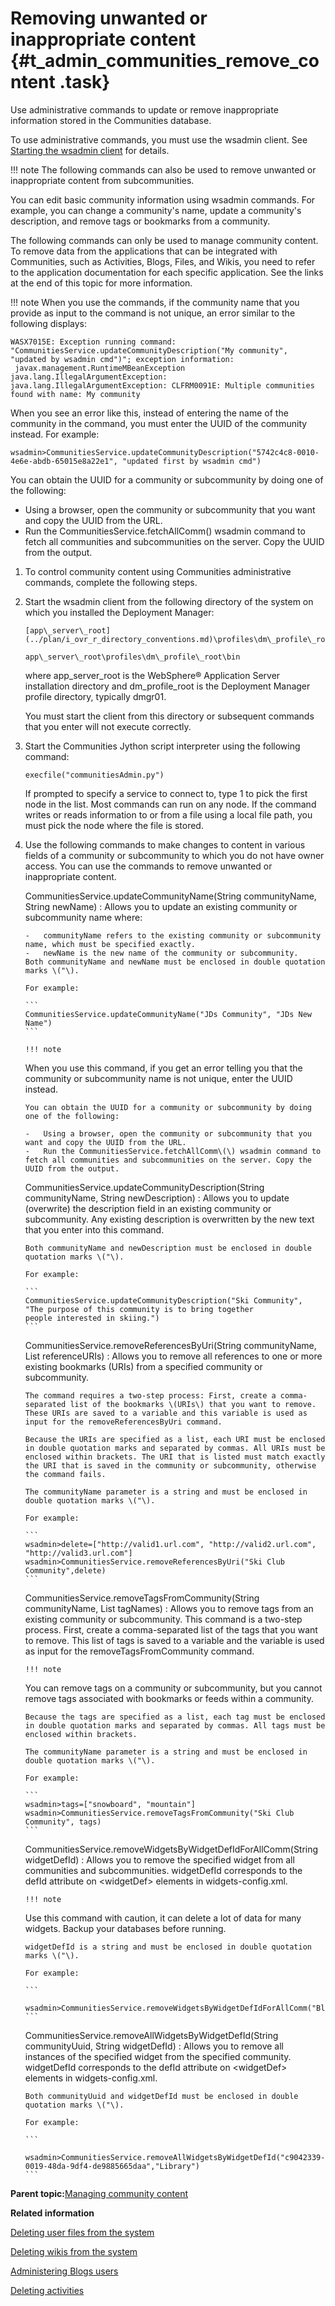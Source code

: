 # Removing unwanted or inappropriate content {#t_admin_communities_remove_content .task}

Use administrative commands to update or remove inappropriate information stored in the Communities database.

To use administrative commands, you must use the wsadmin client. See [Starting the wsadmin client](t_admin_wsadmin_starting.md) for details.

!!! note
    The following commands can also be used to remove unwanted or inappropriate content from subcommunities.

You can edit basic community information using wsadmin commands. For example, you can change a community's name, update a community's description, and remove tags or bookmarks from a community.

The following commands can only be used to manage community content. To remove data from the applications that can be integrated with Communities, such as Activities, Blogs, Files, and Wikis, you need to refer to the application documentation for each specific application. See the links at the end of this topic for more information.

!!! note
    When you use the commands, if the community name that you provide as input to the command is not unique, an error similar to the following displays:

```
WASX7015E: Exception running command: "CommunitiesService.updateCommunityDescription("My community", "updated by wsadmin cmd")"; exception information:
 javax.management.RuntimeMBeanException
java.lang.IllegalArgumentException: java.lang.IllegalArgumentException: CLFRM0091E: Multiple communities found with name: My community
```

When you see an error like this, instead of entering the name of the community in the command, you must enter the UUID of the community instead. For example:

```
wsadmin>CommunitiesService.updateCommunityDescription("5742c4c8-0010-4e6e-abdb-65015e8a22e1", "updated first by wsadmin cmd")
```

You can obtain the UUID for a community or subcommunity by doing one of the following:

-   Using a browser, open the community or subcommunity that you want and copy the UUID from the URL.
-   Run the CommunitiesService.fetchAllComm\(\) wsadmin command to fetch all communities and subcommunities on the server. Copy the UUID from the output.

1.  To control community content using Communities administrative commands, complete the following steps.
2.  Start the wsadmin client from the following directory of the system on which you installed the Deployment Manager:

    ```
    [app\_server\_root](../plan/i_ovr_r_directory_conventions.md)\profiles\dm\_profile\_root\bin
    ```

    ```
    app\_server\_root\profiles\dm\_profile\_root\bin
    ```

    where app\_server\_root is the WebSphere® Application Server installation directory and dm\_profile\_root is the Deployment Manager profile directory, typically dmgr01.

    You must start the client from this directory or subsequent commands that you enter will not execute correctly.

3.  Start the Communities Jython script interpreter using the following command:

    ```
    execfile("communitiesAdmin.py")
    ```

    If prompted to specify a service to connect to, type 1 to pick the first node in the list. Most commands can run on any node. If the command writes or reads information to or from a file using a local file path, you must pick the node where the file is stored.

4.  Use the following commands to make changes to content in various fields of a community or subcommunity to which you do not have owner access. You can use the commands to remove unwanted or inappropriate content.

    CommunitiesService.updateCommunityName\(String communityName, String newName\)
    :   Allows you to update an existing community or subcommunity name where:

        -   communityName refers to the existing community or subcommunity name, which must be specified exactly.
        -   newName is the new name of the community or subcommunity.
        Both communityName and newName must be enclosed in double quotation marks \("\).

        For example:

        ```
        CommunitiesService.updateCommunityName("JDs Community", "JDs New Name")
        ```

        !!! note
    When you use this command, if you get an error telling you that the community or subcommunity name is not unique, enter the UUID instead.

        You can obtain the UUID for a community or subcommunity by doing one of the following:

        -   Using a browser, open the community or subcommunity that you want and copy the UUID from the URL.
        -   Run the CommunitiesService.fetchAllComm\(\) wsadmin command to fetch all communities and subcommunities on the server. Copy the UUID from the output.
    CommunitiesService.updateCommunityDescription\(String communityName, String newDescription\)
    :   Allows you to update \(overwrite\) the description field in an existing community or subcommunity. Any existing description is overwritten by the new text that you enter into this command.

        Both communityName and newDescription must be enclosed in double quotation marks \("\).

        For example:

        ```
        CommunitiesService.updateCommunityDescription("Ski Community", 
        "The purpose of this community is to bring together 
        people interested in skiing.")
        ```

    CommunitiesService.removeReferencesByUri\(String communityName, List referenceURIs\)
    :   Allows you to remove all references to one or more existing bookmarks \(URIs\) from a specified community or subcommunity.

        The command requires a two-step process: First, create a comma-separated list of the bookmarks \(URIs\) that you want to remove. These URIs are saved to a variable and this variable is used as input for the removeReferencesByUri command.

        Because the URIs are specified as a list, each URI must be enclosed in double quotation marks and separated by commas. All URIs must be enclosed within brackets. The URI that is listed must match exactly the URI that is saved in the community or subcommunity, otherwise the command fails.

        The communityName parameter is a string and must be enclosed in double quotation marks \("\).

        For example:

        ```
        wsadmin>delete=["http://valid1.url.com", "http://valid2.url.com", "http://valid3.url.com"]
        wsadmin>CommunitiesService.removeReferencesByUri("Ski Club Community",delete)
        ```

    CommunitiesService.removeTagsFromCommunity\(String communityName, List tagNames\)
    :   Allows you to remove tags from an existing community or subcommunity. This command is a two-step process. First, create a comma-separated list of the tags that you want to remove. This list of tags is saved to a variable and the variable is used as input for the removeTagsFromCommunity command.

        !!! note
    You can remove tags on a community or subcommunity, but you cannot remove tags associated with bookmarks or feeds within a community.

        Because the tags are specified as a list, each tag must be enclosed in double quotation marks and separated by commas. All tags must be enclosed within brackets.

        The communityName parameter is a string and must be enclosed in double quotation marks \("\).

        For example:

        ```
        wsadmin>tags=["snowboard", "mountain"]
        wsadmin>CommunitiesService.removeTagsFromCommunity("Ski Club Community", tags)
        ```

    CommunitiesService.removeWidgetsByWidgetDefIdForAllComm\(String widgetDefId\)
    :   Allows you to remove the specified widget from all communities and subcommunities. widgetDefId corresponds to the defId attribute on <widgetDef\> elements in widgets-config.xml.

        !!! note
    Use this command with caution, it can delete a lot of data for many widgets. Backup your databases before running.

        widgetDefId is a string and must be enclosed in double quotation marks \("\).

        For example:

        ```
        
        wsadmin>CommunitiesService.removeWidgetsByWidgetDefIdForAllComm("Blog")
        ```

    CommunitiesService.removeAllWidgetsByWidgetDefId\(String communityUuid, String widgetDefId\)
    :   Allows you to remove all instances of the specified widget from the specified community. widgetDefId corresponds to the defId attribute on <widgetDef\> elements in widgets-config.xml.

        Both communityUuid and widgetDefId must be enclosed in double quotation marks \("\).

        For example:

        ```
        
        wsadmin>CommunitiesService.removeAllWidgetsByWidgetDefId("c9042339-0019-48da-9df4-de9885665daa","Library")
        ```


**Parent topic:**[Managing community content](../admin/c_admin_communities_control_content.md)

**Related information**  


[Deleting user files from the system](../admin/t_admin_files_delete_user_data.md)

[Deleting wikis from the system](../admin/t_admin_wikis_delete_user_data.md)

[Administering Blogs users](../admin/t_admin_blogs_users.md)

[Deleting activities](../admin/t_admin_act_soft_delete.md)

